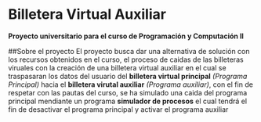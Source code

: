 # Billetera Virtual Auxiliar
<B>Proyecto universitario para el curso de Programación y Computación II</B>

##Sobre el proyecto
El proyecto busca dar una alternativa de solución con los recursos obtenidos en el curso, el proceso de caidas de las billeteras viruales con la creación de una billetera virtual auxiliar en el cual se traspasaran los datos del usuario del <b>billetera virtual principal</b> <i>(Programa Principal)</i>  hacia el <b>billetera virutal auxiliar</b> <i>(Programa auxiliar)</i>, con el fin de respetar con las pautas del curso, se ha simulado una caida del programa principal mendiante un programa <b>simulador de procesos</b> el cual tendrá el fin de desactivar el programa principal y activar el programa auxiliar
